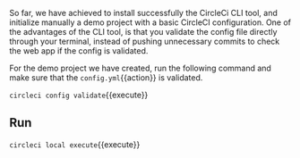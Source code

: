 So far, we have achieved to install successfully the CircleCi CLI tool, and initialize manually a demo project with a basic CircleCI configuration. One of the advantages of the CLI tool, is that you validate the config file directly through your terminal, instead of pushing unnecessary commits to check the web app if the config is validated. 

For the demo project we have created, run the following command and make sure that the `config.yml`{{action}} is validated.

`circleci config validate`{{execute}}

## Run 

`circleci local execute`{{execute}}
